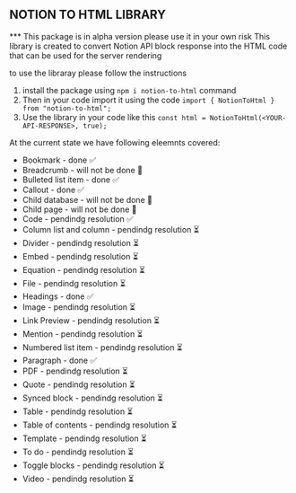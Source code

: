 ## NOTION TO HTML LIBRARY

*** This package is in alpha version please use it in your own risk
This library is created to convert Notion API block response into the HTML code that can be used for the server rendering

to use the libraray please follow the instructions

1. install the package using `npm i notion-to-html` command
2. Then in your code import it using the code `import { NotionToHtml } from "notion-to-html";`
3. Use the library in your code like this `const html = NotionToHtml(<YOUR-API-RESPONSE>, true);`

At the current state we have following eleemnts covered:

- Bookmark - done ✅
- Breadcrumb - will not be done 🚫
- Bulleted list item - done ✅
- Callout - done ✅
- Child database - will not be done 🚫
- Child page - will not be done 🚫
- Code - pendindg resolution ✅
- Column list and column - pendindg resolution ⏳
- Divider - pendindg resolution ⏳
- Embed - pendindg resolution ⏳
- Equation - pendindg resolution ⏳
- File - pendindg resolution ⏳
- Headings - done ✅
- Image - pendindg resolution ⏳
- Link Preview - pendindg resolution ⏳
- Mention - pendindg resolution ⏳
- Numbered list item - pendindg resolution ⏳
- Paragraph - done ✅
- PDF - pendindg resolution ⏳
- Quote - pendindg resolution ⏳
- Synced block - pendindg resolution ⏳
- Table - pendindg resolution ⏳
- Table of contents - pendindg resolution ⏳
- Template - pendindg resolution ⏳
- To do - pendindg resolution ⏳
- Toggle blocks - pendindg resolution ⏳
- Video - pendindg resolution ⏳
